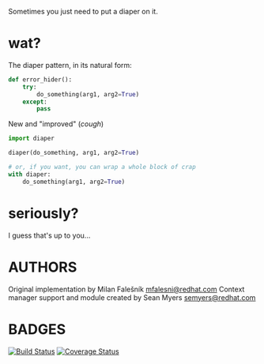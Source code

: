 Sometimes you just need to put a diaper on it.

wat?
====

The diaper pattern, in its natural form:
```python
def error_hider():
    try:
        do_something(arg1, arg2=True)
    except:
        pass

```

New and "improved" (*cough*)

```python
import diaper

diaper(do_something, arg1, arg2=True)

# or, if you want, you can wrap a whole block of crap
with diaper:
    do_something(arg1, arg2=True)

```

seriously?
==========

I guess that's up to you...

AUTHORS
=======
Original implementation by Milan Falešník <mfalesni@redhat.com>
Context manager support and module created by Sean Myers <semyers@redhat.com>

BADGES
======

[![Build Status](https://travis-ci.org/seandst/diaper.svg?branch=master)](https://travis-ci.org/seandst/diaper)
[![Coverage Status](https://coveralls.io/repos/seandst/diaper/badge.svg?branch=master)](https://coveralls.io/r/seandst/diaper?branch=master)
